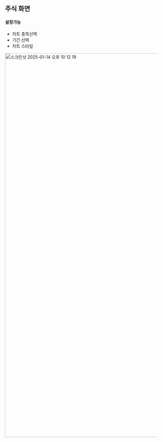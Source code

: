 ## 주식 화면 
#### 설정가능
- 차트 종목선택
- 기간 선택
- 차트 스타일
<img width="1262" alt="스크린샷 2025-01-14 오후 10 12 19" src="https://github.com/user-attachments/assets/ab17659d-2a1c-4a4a-977e-53ea29b39998" />
